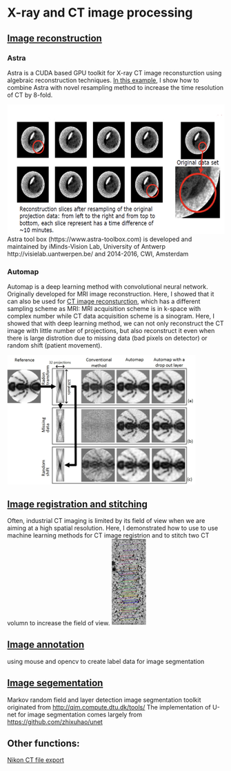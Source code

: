 # X-ray and CT image processing

## [Image reconstruction](Image_reconstruction)

### Astra 
Astra is a CUDA based GPU toolkit for X-ray CT image reconsturction using algebraic reconstruction techniques. 
[In this example](Image_reconstruction/Astra), I show how to combine Astra with novel resampling method to increase the time resolution of CT by 8-fold.

<img src=Image_reconstruction/Astra/example.png height = 300>
Astra tool box (https://www.astra-toolbox.com) is developed and maintained by  iMinds-Vision Lab, University of Antwerp http://visielab.uantwerpen.be/ and 2014-2016, CWI, Amsterdam 

### Automap
Automap is a deep learning method with convolutional neural network. Originally developed for MRI image reconstruction. Here, I showed that it can also be used for [CT image reconsturction](Image_reconstruction/Deep_learning), which has a different sampling scheme as MRI: MRI acquisition scheme is in k-space with complex number while CT data acquisition scheme is a sinogram. Here, I showed that with deep learning method, we can not only reconstruct the CT image with little number of projections, but also reconstruct it even when there is large distrotion due to missing data (bad pixels on detector) or random shift (patient movement).

<img src=Image_reconstruction/Deep_learning/automap.jpg height = 300>

## [Image registration and stitching](pre_processing) 

Often, industrial CT imaging is limited by its field of view when we are aiming at a high spatial resolution. Here, I demonstrated how to use to use machine learning methods for CT image registrion and to stitch two CT volumn to increase the field of view.
<img src=pre_processing/example_ransac.png height = 200>

## [Image annotation](Label_annotation_with_mouse) 

using mouse and opencv to create label data for image segmentation


## [Image segementation]() 

Markov random field and layer detection image segmentation toolkit originated from http://qim.compute.dtu.dk/tools/
The implementation of U-net for image segmentation comes largely from https://github.com/zhixuhao/unet



## Other functions: 


[Nikon CT file export](vgi_to_tiff)
